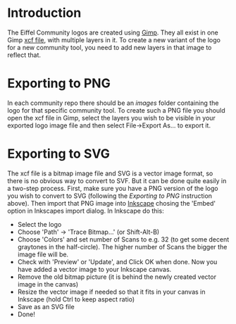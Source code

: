 # Introduction
The Eiffel Community logos are created using [Gimp](https://www.gimp.org/). They all exist in one Gimp [xcf file](../resources/eiffel-community-logos.xcf), with multiple layers in it. To create a new variant of the logo for a new community tool, you need to add new layers in that image to reflect that.

# Exporting to PNG
In each community repo there should be an *images* folder containing the logo for that specific community tool. To create such a PNG file you should open the xcf file in Gimp, select the layers you wish to be visible in your exported logo image file and then select File->Export As... to export it.

# Exporting to SVG
The xcf file is a bitmap image file and SVG is a vector image format, so there is no obvious way to convert to SVF. But it can be done quite easily in a two-step process. First, make sure you have a PNG version of the logo you wish to convert to SVG (following the *Exporting to PNG* instruction above). Then import that PNG image into [Inkscape](https://inkscape.org/) chosing the 'Embed' option in Inkscapes import dialog. In Inkscape do this:
- Select the logo
- Choose 'Path' -> 'Trace Bitmap...' (or Shift-Alt-B)
- Choose 'Colors' and set number of Scans to e.g. 32 (to get some decent graytones in the half-circle). The higher number of Scans the bigger the image file will be.
- Check with 'Preview' or 'Update', and Click OK when done. Now you have added a vector image to your Inkscape canvas.
- Remove the old bitmap picture (it is behind the newly created vector image in the canvas)
- Resize the vector image if needed so that it fits in your canvas in Inkscape (hold Ctrl to keep aspect ratio)
- Save as an SVG file
- Done!
